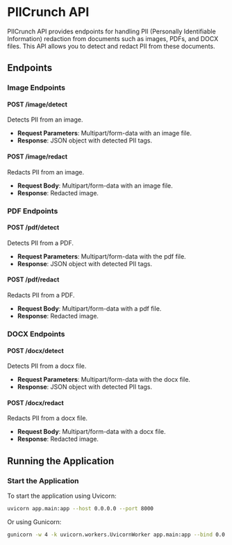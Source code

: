 # PIICrunch API

PIICrunch API provides endpoints for handling PII (Personally Identifiable Information) redaction from documents such as images, PDFs, and DOCX files. This API allows you to detect and redact PII from these documents.

## Endpoints

### Image Endpoints

#### POST /image/detect

Detects PII from an image.

- **Request Parameters**: Multipart/form-data with an image file.
- **Response**: JSON object with detected PII tags.

#### POST /image/redact

Redacts PII from an image.

- **Request Body**: Multipart/form-data with an image file.
- **Response**: Redacted image.

### PDF Endpoints

#### POST /pdf/detect

Detects PII from a PDF.

- **Request Parameters**: Multipart/form-data with the pdf file.
- **Response**: JSON object with detected PII tags.

#### POST /pdf/redact

Redacts PII from a PDF.

- **Request Body**: Multipart/form-data with a pdf file.
- **Response**: Redacted image.

### DOCX Endpoints

#### POST /docx/detect

Detects PII from a docx file.

- **Request Parameters**: Multipart/form-data with the docx file.
- **Response**: JSON object with detected PII tags.

#### POST /docx/redact

Redacts PII from a docx file.

- **Request Body**: Multipart/form-data with a docx file.
- **Response**: Redacted image.

## Running the Application

### Start the Application

To start the application using Uvicorn:

```bash
uvicorn app.main:app --host 0.0.0.0 --port 8000
```

Or using Gunicorn:

```bash
gunicorn -w 4 -k uvicorn.workers.UvicornWorker app.main:app --bind 0.0.0.0:8000
```
